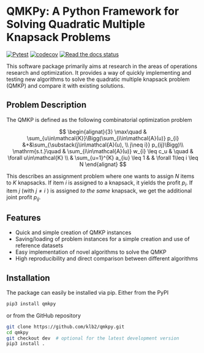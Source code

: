# QMKPy: A Python Framework for Solving Quadratic Multiple Knapsack Problems

[![Pytest](https://github.com/klb2/qmkpy/actions/workflows/pytest.yml/badge.svg)](https://github.com/klb2/qmkpy/actions/workflows/pytest.yml)
[![codecov](https://codecov.io/gh/klb2/qmkpy/branch/master/graph/badge.svg?token=NFBF1ZZEXQ)](https://codecov.io/gh/klb2/qmkpy)
[![Read the docs status](https://readthedocs.org/projects/qmkpy/badge/?version=latest&style=flat)](https://qmkpy.readthedocs.io)


This software package primarily aims at research in the areas of operations
research and optimization.
It provides a way of quickly implementing and testing new algorithms to solve
the quadratic multiple knapsack problem (QMKP) and compare it with existing
solutions.


## Problem Description
The QMKP is defined as the following combinatorial optimization problem

$$
\begin{alignat}{3}
	\max\quad & \sum_{u\in\mathcal{K}}\Bigg(\sum_{i\in\mathcal{A}(u)} p_{i} &+&\sum_{\substack{j\in\mathcal{A}(u), \\ j\neq i}} p_{ij}\Bigg)\\
	\mathrm{s.t.}\quad & \sum_{i\in\mathcal{A}(u)} w_{i} \leq c_u & \quad & \forall u\in\mathcal{K} \\
	& \sum_{u=1}^{K} a_{iu} \leq 1  & & \forall 1\leq i \leq N
\end{alignat}
$$

This describes an assignment problem where one wants to assign $N$ items to $K$
knapsacks. If item $i$ is assigned to a knapsack, it yields the profit $p_i$.
If item $j$ (with $j\neq i$ ) is assigned _to the same_ knapsack, we get the
additional joint profit $p_{ij}$.

## Features

- Quick and simple creation of QMKP instances
- Saving/loading of problem instances for a simple creation and use of
  reference datasets
- Easy implementation of novel algorithms to solve the QMKP
- High reproducibility and direct comparison between different algorithms


## Installation
The package can easily be installed via pip.
Either from the PyPI
```bash
pip3 install qmkpy
```
or from the GitHub repository
```bash
git clone https://github.com/klb2/qmkpy.git
cd qmkpy
git checkout dev  # optional for the latest development version
pip3 install .
```
